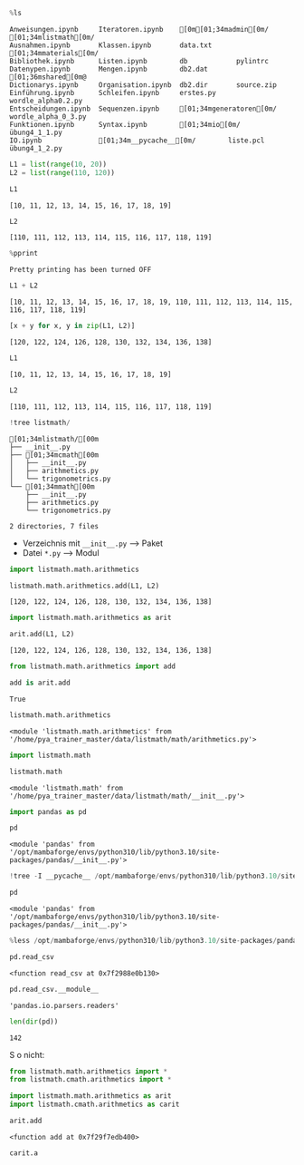 ```python
%ls
```

    Anweisungen.ipynb     Iteratoren.ipynb    [0m[01;34madmin[0m/        [01;34mlistmath[0m/
    Ausnahmen.ipynb       Klassen.ipynb       data.txt      [01;34mmaterials[0m/
    Bibliothek.ipynb      Listen.ipynb        db            pylintrc
    Datenypen.ipynb       Mengen.ipynb        db2.dat       [01;36mshared[0m@
    Dictionarys.ipynb     Organisation.ipynb  db2.dir       source.zip
    Einführung.ipynb      Schleifen.ipynb     erstes.py     wordle_alpha0.2.py
    Entscheidungen.ipynb  Sequenzen.ipynb     [01;34mgeneratoren[0m/  wordle_alpha_0_3.py
    Funktionen.ipynb      Syntax.ipynb        [01;34mio[0m/           übung4_1_1.py
    IO.ipynb              [01;34m__pycache__[0m/        liste.pcl     übung4_1_2.py



```python
L1 = list(range(10, 20))
L2 = list(range(110, 120))
```


```python
L1
```




    [10, 11, 12, 13, 14, 15, 16, 17, 18, 19]




```python
L2
```




    [110, 111, 112, 113, 114, 115, 116, 117, 118, 119]




```python
%pprint
```

    Pretty printing has been turned OFF



```python
L1 + L2
```




    [10, 11, 12, 13, 14, 15, 16, 17, 18, 19, 110, 111, 112, 113, 114, 115, 116, 117, 118, 119]




```python
[x + y for x, y in zip(L1, L2)]
```




    [120, 122, 124, 126, 128, 130, 132, 134, 136, 138]




```python
L1
```




    [10, 11, 12, 13, 14, 15, 16, 17, 18, 19]




```python
L2
```




    [110, 111, 112, 113, 114, 115, 116, 117, 118, 119]




```python
!tree listmath/
```

    [01;34mlistmath/[00m
    ├── __init__.py
    ├── [01;34mcmath[00m
    │   ├── __init__.py
    │   ├── arithmetics.py
    │   └── trigonometrics.py
    └── [01;34mmath[00m
        ├── __init__.py
        ├── arithmetics.py
        └── trigonometrics.py
    
    2 directories, 7 files


* Verzeichnis mit `__init__.py` --> Paket
* Datei `*.py` --> Modul


```python
import listmath.math.arithmetics
```


```python
listmath.math.arithmetics.add(L1, L2)
```




    [120, 122, 124, 126, 128, 130, 132, 134, 136, 138]




```python
import listmath.math.arithmetics as arit
```


```python
arit.add(L1, L2)
```




    [120, 122, 124, 126, 128, 130, 132, 134, 136, 138]




```python
from listmath.math.arithmetics import add
```


```python
add is arit.add
```




    True




```python
listmath.math.arithmetics
```




    <module 'listmath.math.arithmetics' from '/home/pya_trainer_master/data/listmath/math/arithmetics.py'>




```python
import listmath.math
```


```python
listmath.math
```




    <module 'listmath.math' from '/home/pya_trainer_master/data/listmath/math/__init__.py'>




```python
import pandas as pd
```


```python
pd
```




    <module 'pandas' from '/opt/mambaforge/envs/python310/lib/python3.10/site-packages/pandas/__init__.py'>




```python
!tree -I __pycache__ /opt/mambaforge/envs/python310/lib/python3.10/site-packages/pandas
```


```python
pd
```




    <module 'pandas' from '/opt/mambaforge/envs/python310/lib/python3.10/site-packages/pandas/__init__.py'>




```python
%less /opt/mambaforge/envs/python310/lib/python3.10/site-packages/pandas/__init__.py
```


```python
pd.read_csv
```




    <function read_csv at 0x7f2988e0b130>




```python
pd.read_csv.__module__
```




    'pandas.io.parsers.readers'




```python
len(dir(pd))
```




    142



S o nicht:

```python
from listmath.math.arithmetics import *
from listmath.cmath.arithmetics import *
```


```python
import listmath.math.arithmetics as arit
import listmath.cmath.arithmetics as carit
```


```python
arit.add
```




    <function add at 0x7f29f7edb400>




```python
carit.a
```
